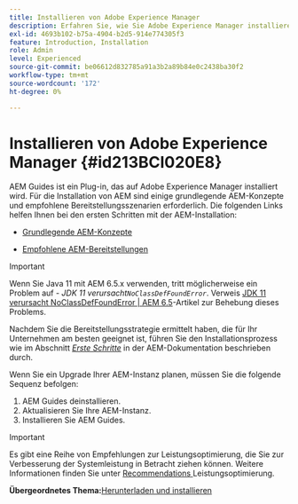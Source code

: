 ```yaml
---
title: Installieren von Adobe Experience Manager
description: Erfahren Sie, wie Sie Adobe Experience Manager installieren
exl-id: 4693b102-b75a-4904-b2d5-914e774305f3
feature: Introduction, Installation
role: Admin
level: Experienced
source-git-commit: be06612d832785a91a3b2a89b84e0c2438ba30f2
workflow-type: tm+mt
source-wordcount: '172'
ht-degree: 0%

---
```


# Installieren von Adobe Experience Manager {#id213BCI020E8}

AEM Guides ist ein Plug-in, das auf Adobe Experience Manager installiert wird. Für die Installation von AEM sind einige grundlegende AEM-Konzepte und empfohlene Bereitstellungsszenarien erforderlich. Die folgenden Links helfen Ihnen bei den ersten Schritten mit der AEM-Installation:

- [Grundlegende AEM-Konzepte](https://helpx.adobe.com/de/experience-manager/6-5/sites/deploying/using/deploy.html#BasicConcepts)

- [Empfohlene AEM-Bereitstellungen](https://helpx.adobe.com/de/experience-manager/6-5/sites/deploying/using/recommended-deploys.html)


>[!IMPORTANT]
>
> Wenn Sie Java 11 mit AEM 6.5.x verwenden, tritt möglicherweise ein Problem auf - *JDK 11 verursacht`NoClassDefFoundError`*. Verweis [JDK 11 verursacht NoClassDefFoundError \| AEM 6.5](https://helpx.adobe.com/experience-manager/kb/jdk-11-causes-noclassdeffounderror---aem-6-5.html)-Artikel zur Behebung dieses Problems.

Nachdem Sie die Bereitstellungsstrategie ermittelt haben, die für Ihr Unternehmen am besten geeignet ist, führen Sie den Installationsprozess wie im Abschnitt *[Erste Schritte](https://helpx.adobe.com/de/experience-manager/6-5/sites/deploying/using/deploy.html#GettingStarted)* in der AEM-Dokumentation beschrieben durch.

Wenn Sie ein Upgrade Ihrer AEM-Instanz planen, müssen Sie die folgende Sequenz befolgen:

1. AEM Guides deinstallieren.
1. Aktualisieren Sie Ihre AEM-Instanz.
1. Installieren Sie AEM Guides.

>[!IMPORTANT]
>
> Es gibt eine Reihe von Empfehlungen zur Leistungsoptimierung, die Sie zur Verbesserung der Systemleistung in Betracht ziehen können. Weitere Informationen finden Sie unter [Recommendations ](download-install-recommend-perf-optimiz.md#) Leistungsoptimierung.

**Übergeordnetes Thema:**&#x200B;[ Herunterladen und installieren](download-install.md)
